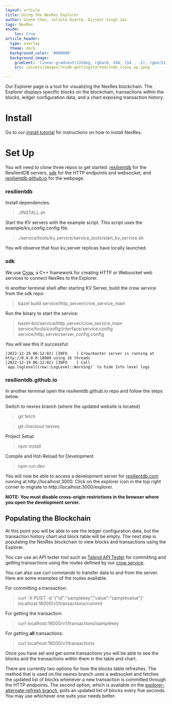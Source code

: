 ```yaml
---
layout: article
title: Using the NexRes Explorer
author: Glenn Chen, Julieta Duarte, Divjeet Singh Jas
tags: NexRes
aside:
    toc: true
article_header:
  type: overlay
  theme: dark
  background_color: '#000000'
  background_image:
    gradient: 'linear-gradient(135deg, rgba(0, 204, 154 , .2), rgba(51, 154, 154, .2))'
    src: /assets/images/resdb-gettingstarted/code_close_up.jpeg

---
```


Our Explorer page is a tool for visualizing the NexRes blockchain. The Explorer displays specific blocks on the blockchain, transactions within the blocks, ledger configuration data, and a chart exposing transaction history. 

# Install
Go to our [install tutorial](https://blog.resilientdb.com/2022/09/28/GettingStartedNexRes.html) for instructions on how to install NexRes.

# Set Up 

You will need to clone three repos to get started: [resilientdb](https://github.com/resilientdb/resilientdb) for the ResilientDB servers, [sdk](https://github.com/resilientdb/sdk) for the HTTP endpoints and websocket, and [resilientdb.github.io](https://github.com/resilientdb/resilientdb.github.io) for the webpage. 

### resilientdb
Install dependencies.
  > ./INSTALL.sh

Start the KV servers with the example script. This script uses the example/kv_config.config file.
  > ./service/tools/kv_service/service_tools/start_kv_service.sh

You will observe that four kv_server replicas have locally launched. 

### sdk
We use [Crow](https://github.com/CrowCpp/Crow), a C++ framework for creating HTTP or Websocket web services to connect NexRes to the Explorer.

In another terminal shell after starting KV Server, build the crow service from the sdk repo: 
  > bazel build service/http_server/crow_service_main

Run the binary to start the service:
  > bazel-bin/service/http_server/crow_service_main service/tools/config/interface/service.config service/http_server/server_config.config

You will see this if successful: 
  ```
  (2022-12-19 06:12:02) [INFO    ] Crow/master server is running at http://0.0.0.0:18000 using 16 threads
  (2022-12-19 06:12:02) [INFO    ] Call `app.loglevel(crow::LogLevel::Warning)` to hide Info level logs
  ```

### resilientdb.github.io
In another terminal open the resilientdb.github.io repo and follow the steps below.

Switch to nexres branch (where the updated website is located)
  > git fetch

  > git checkout nexres

Project Setup
  > npm install

Compile and Hot-Reload for Development
  > npm run dev

You will now be able to access a development server for [resilientdb.com](https://resilientdb.com) running at http://localhost:3000. Click on the explorer icon in the top right corner to migrate to http://localhost:3000/explorer. 

__NOTE: You must disable cross-origin restrictions in the browser where you open the development server.__

## Populating the Blockchain 
At this point you will be able to see the ledger configuration data, but the transaction history chart and block table will be empty. The next step is populating the NexRes blockchain to view blocks and transactions using the Explorer. 

You can use an API tester tool such as [Talend API Tester](https://chrome.google.com/webstore/detail/talend-api-tester-free-ed/aejoelaoggembcahagimdiliamlcdmfm/reviews) for committing and getting transactions using the routes defined by our [crow service](https://github.com/resilientdb/sdk/blob/main/service/http_server/crow_service.cpp). 

You can also use curl commands to transfer data to and from the server. Here are some examples of the routes available. 

For committing a transaction:
  > curl -X POST  -d '{"id":"samplekey","value":"samplevalue"}' localhost:18000/v1/transactions/commit

For getting the transaction:
  > curl localhost:18000/v1/transactions/samplekey

For getting __all__ transactions:
  > curl localhost:18000/v1/transactions

Once you have set and get some transactions you will be able to see the blocks and the transactions within them in the table and chart. 

There are currently two options for how the blocks table refreshes. The method that is used on the nexres branch
uses a websocket and fetches the updated list of blocks whenever a new transaction is committed through the HTTP
endpoints. The second option, which is available on the [explorer-alternate-refresh branch](https://github.com/resilientdb/resilientdb.github.io/tree/explorer-alternate-refresh), polls an updated list of blocks every five seconds. You may use whichever one suits your needs better.
